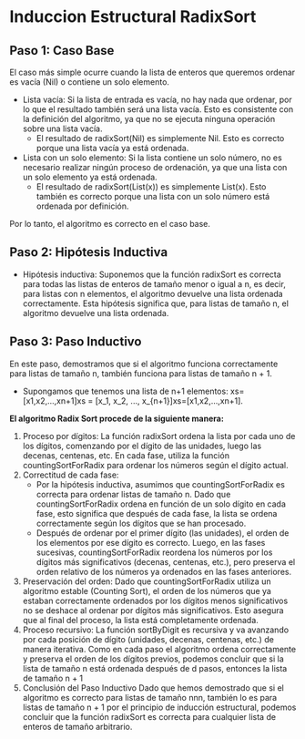 # Induccion Estructural RadixSort

## Paso 1: Caso Base

El caso más simple ocurre cuando la lista de enteros que queremos ordenar es vacía (Nil) o contiene un solo elemento.
- Lista vacía: Si la lista de entrada es vacía, no hay nada que ordenar, por lo que el resultado también será una lista vacía. Esto es consistente con la definición del algoritmo, ya que no se ejecuta ninguna operación sobre una lista vacía.
  -	El resultado de radixSort(Nil) es simplemente Nil. Esto es correcto porque una lista vacía ya está ordenada.
- Lista con un solo elemento: Si la lista contiene un solo número, no es necesario realizar ningún proceso de ordenación, ya que una lista con un solo elemento ya está ordenada.
  - El resultado de radixSort(List(x)) es simplemente List(x). Esto también es correcto porque una lista con un solo número está ordenada por definición.


Por lo tanto, el algoritmo es correcto en el caso base.


## Paso 2: Hipótesis Inductiva
- Hipótesis inductiva: Suponemos que la función radixSort es correcta para todas las listas de enteros de tamaño menor o igual a n, es decir, para listas con n elementos, el algoritmo devuelve una lista ordenada correctamente.
Esta hipótesis significa que, para listas de tamaño n, el algoritmo devuelve una lista ordenada.

## Paso 3: Paso Inductivo

En este paso, demostramos que si el algoritmo funciona correctamente para listas de tamaño n, también funciona para listas de tamaño n + 1.
- Supongamos que tenemos una lista de n+1 elementos: xs=[x1,x2,...,xn+1]xs = [x_1, x_2, ..., x_{n+1}]xs=[x1,x2,...,xn+1].   

**El algoritmo Radix Sort procede de la siguiente manera:**     
1.	Proceso por dígitos: La función radixSort ordena la lista por cada uno de los dígitos, comenzando por el dígito de las unidades, luego las decenas, centenas, etc. En cada fase, utiliza la función countingSortForRadix para ordenar los números según el dígito actual.
2.	Correctitud de cada fase:
      - Por la hipótesis inductiva, asumimos que countingSortForRadix es correcta para ordenar listas de tamaño n. Dado que countingSortForRadix ordena en función de un solo dígito en cada fase, esto significa que después de cada fase, la lista se ordena correctamente según los dígitos que se han procesado.
      - Después de ordenar por el primer dígito (las unidades), el orden de los elementos por ese dígito es correcto. Luego, en las fases sucesivas, countingSortForRadix reordena los números por los dígitos más significativos (decenas, centenas, etc.), pero preserva el orden relativo de los números ya ordenados en las fases anteriores.
3.	Preservación del orden: Dado que countingSortForRadix utiliza un algoritmo estable (Counting Sort), el orden de los números que ya estaban correctamente ordenados por los dígitos menos significativos no se deshace al ordenar por dígitos más significativos. Esto asegura que al final del proceso, la lista está completamente ordenada.
4.	Proceso recursivo: La función sortByDigit es recursiva y va avanzando por cada posición de dígito (unidades, decenas, centenas, etc.) de manera iterativa. Como en cada paso el algoritmo ordena correctamente y preserva el orden de los dígitos previos, podemos concluir que si la lista de tamaño n está ordenada después de d pasos, entonces la lista de tamaño n + 1
5.	Conclusión del Paso Inductivo
      Dado que hemos demostrado que si el algoritmo es correcto para listas de tamaño nnn, también lo es para listas de tamaño n + 1 por el principio de inducción estructural, podemos concluir que la función radixSort es correcta para cualquier lista de enteros de tamaño arbitrario.



